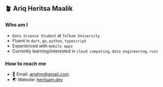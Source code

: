 ## 🪴 Ariq Heritsa Maalik

### Who am I
- `Data Science Student` at `Telkom University`
- Fluent in `dart`, `go`, `python`, `typescript`
- Experienced with `mobile apps`
- Currently learning/interested in `cloud computing`, `data engineering`, `rust`

### How to reach me

- 📧 Email: <a href="mailto:ariqhm@gmail.com">ariqhm@gmail.com</a>
- 🌏 Website: <a href="https://heritsam.dev">heritsam.dev</a>
